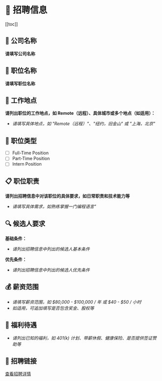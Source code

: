 # 📌 招聘信息
[[toc]]

## 🏢 公司名称

**请填写公司名称**

## 💼 职位名称

**请填写职位名称**

## 📍 工作地点

**请列出职位的工作地点，如 Remote（远程）、具体城市或多个地点（如适用）：**
- *请填写具体地点，如 "Remote（远程）"、"纽约，旧金山" 或 "上海，北京"*

## 📝 职位类型

- [ ] Full-Time Position
- [ ] Part-Time Position
- [ ] Intern Position

## 📋 职位职责
**请列出招聘信息中对该职位的具体要求，如日常职责和技术能力等**
- *请填写具体需求，如熟练掌握一门编程语言"*

## 🔍 候选人要求
**基础条件：**
- *请列出招聘信息中列出的候选人基本条件*

**优先条件：**
- *请列出招聘信息中列出的候选人优先条件*

## 💰 薪资范围

- *请填写薪资范围，如 \$80,000 - \$100,000 / 年 或 \$40 - \$50 / 小时*
- *如适用，可追加填写是否包含奖金、股权等*

## 🎁 福利待遇

- *请列出已知的福利，如 401(k) 计划、带薪休假、健康保险、是否提供签证赞助等*

## 🔗 招聘链接

[查看招聘详情](请将此处替换为真实的招聘链接)
